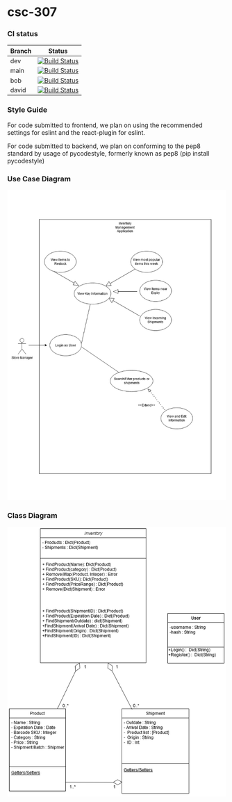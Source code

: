 # csc-307
### CI status
| Branch | Status |
|---|---|
|dev|[![Build Status](https://travis-ci.com/Bob-Loth/csc-307.svg?branch=dev)](https://travis-ci.com/Bob-Loth/csc-307)|
|main| [![Build Status](https://travis-ci.com/Bob-Loth/csc-307.svg?branch=main)](https://travis-ci.com/Bob-Loth/csc-307)|
|bob|[![Build Status](https://travis-ci.com/Bob-Loth/csc-307.svg?branch=bob)](https://travis-ci.com/Bob-Loth/csc-307)|
|david|[![Build Status](https://travis-ci.com/Bob-Loth/csc-307.svg?branch=david)](https://travis-ci.com/Bob-Loth/csc-307)|

### Style Guide

For code submitted to frontend, we plan on using the recommended settings for eslint and the react-plugin for eslint.

For code submitted to backend, we plan on conforming to the pep8 standard by usage of pycodestyle, formerly known as pep8 (pip install pycodestyle)



### Use Case Diagram
![image](./documentation/Use-Cases(1).png)
### Class Diagram
![image](documentation/UML-Diagram.png)
